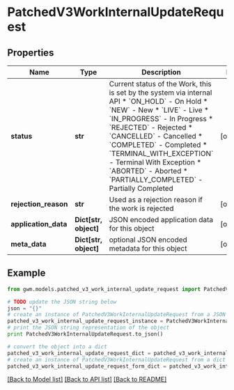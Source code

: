 # PatchedV3WorkInternalUpdateRequest


## Properties
Name | Type | Description | Notes
------------ | ------------- | ------------- | -------------
**status** | **str** | Current status of the Work, this is set by the system via internal API  * &#x60;ON_HOLD&#x60; - On Hold * &#x60;NEW&#x60; - New * &#x60;LIVE&#x60; - Live * &#x60;IN_PROGRESS&#x60; - In Progress * &#x60;REJECTED&#x60; - Rejected * &#x60;CANCELLED&#x60; - Cancelled * &#x60;COMPLETED&#x60; - Completed * &#x60;TERMINAL_WITH_EXCEPTION&#x60; - Terminal With Exception * &#x60;ABORTED&#x60; - Aborted * &#x60;PARTIALLY_COMPLETED&#x60; - Partially Completed | [optional] 
**rejection_reason** | **str** | Used as a rejection reason if the work is rejected | [optional] 
**application_data** | **Dict[str, object]** | JSON encoded application data for this object | [optional] 
**meta_data** | **Dict[str, object]** | optional JSON encoded metadata for this object | [optional] 

## Example

```python
from gwm.models.patched_v3_work_internal_update_request import PatchedV3WorkInternalUpdateRequest

# TODO update the JSON string below
json = "{}"
# create an instance of PatchedV3WorkInternalUpdateRequest from a JSON string
patched_v3_work_internal_update_request_instance = PatchedV3WorkInternalUpdateRequest.from_json(json)
# print the JSON string representation of the object
print PatchedV3WorkInternalUpdateRequest.to_json()

# convert the object into a dict
patched_v3_work_internal_update_request_dict = patched_v3_work_internal_update_request_instance.to_dict()
# create an instance of PatchedV3WorkInternalUpdateRequest from a dict
patched_v3_work_internal_update_request_form_dict = patched_v3_work_internal_update_request.from_dict(patched_v3_work_internal_update_request_dict)
```
[[Back to Model list]](../README.md#documentation-for-models) [[Back to API list]](../README.md#documentation-for-api-endpoints) [[Back to README]](../README.md)


